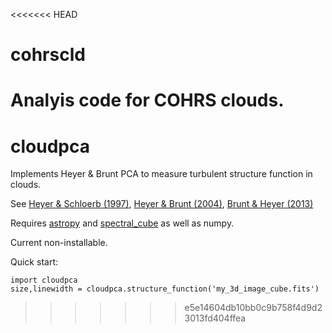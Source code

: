 <<<<<<< HEAD
# cohrscld
Analyis code for COHRS clouds.
=======
# cloudpca
Implements Heyer &amp; Brunt PCA to measure turbulent structure function in clouds.

See [Heyer & Schloerb (1997)](http://adsabs.harvard.edu/abs/1997ApJ...475..173H), 
[Heyer & Brunt (2004)](http://adsabs.harvard.edu/abs/2004ApJ...615L..45H), 
[Brunt & Heyer (2013)](http://adsabs.harvard.edu/abs/2013MNRAS.433..117B)

Requires [astropy](http://astropy.readthedocs.org/en/stable/) and [spectral_cube](http://spectral-cube.readthedocs.org/en/stable/) as well as numpy.

Current non-installable.

Quick start:

```
import cloudpca
size,linewidth = cloudpca.structure_function('my_3d_image_cube.fits')
```
>>>>>>> e5e14604db10bb0c9b758f4d9d23013fd404ffea
